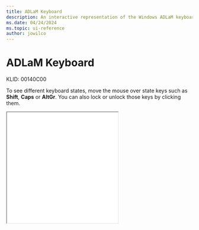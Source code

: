 ```yaml
---
title: ADLaM Keyboard
description: An interactive representation of the Windows ADLaM keyboard. To see different keyboard states, click or move the mouse over the state keys.
ms.date: 04/24/2024
ms.topic: ui-reference
author: jowilco
---
```


# ADLaM Keyboard

KLID: 00140C00

To see different keyboard states, move the mouse over state keys such as **Shift**, **Caps** or **AltGr**. You can also lock or unlock those keys by clicking them.

<iframe src="kbdadlm.html" height="300"></iframe>
